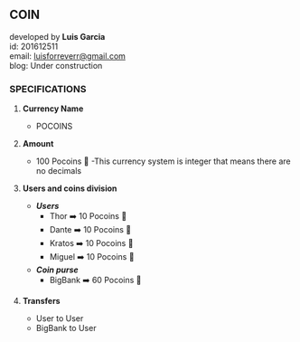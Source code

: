 ## COIN 

developed by **Luis Garcia**<br>
id: 201612511<br>
email: luisforreverr@gmail.com<br>
blog: Under construction  

### SPECIFICATIONS

1. **Currency Name**
	- POCOINS

2. **Amount**
	- 100 Pocoins :panda_face:
		-This currency system is integer that means there are no decimals


3. **Users and coins division**
	- ***Users***
		- Thor :arrow_right: 10 Pocoins :panda_face:
		- Dante :arrow_right: 10 Pocoins :panda_face:
		- Kratos :arrow_right: 10 Pocoins :panda_face:
		- Miguel :arrow_right: 10 Pocoins :panda_face:
	- ***Coin purse***
		- BigBank :arrow_right: 60  Pocoins :panda_face:

4. **Transfers**
	- User to User
	- BigBank to User 

